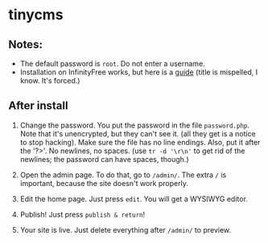 # tinycms
## Notes:
- The default password is `root`. Do not enter a username.
- Installation on InfinityFree works, but here is a [guide](https://forum.infinityfree.net/t/tinycms-infinityfree/54475) (title is mispelled, I know. It's forced.)
## After install
1. Change the password. You put the password in the file `password.php`. Note that it's unencrypted, but they can't see it. (all they get is a notice to stop hacking). Make sure the file has no line endings. Also, put it after the '?>'. No newlines, no spaces. (use `tr -d '\r\n'` to get rid of the newlines; the password can have spaces, though.)

2. Open the admin page. To do that, go to `/admin/`. The extra `/` is important, because the site doesn't work properly.

3. Edit the home page. Just press `edit`. You will get a WYSIWYG editor.

4. Publish! Just press `publish & return`!

5. Your site is live. Just delete everything after `/admin/` to preview.
